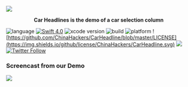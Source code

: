 ![](https://ws2.sinaimg.cn/large/006tKfTcly1fnzt2hjl9zj30m808ndj2.jpg)

<p align="center"> <b> Car Headlines is the demo of a car selection column </b></p>


![language](https://img.shields.io/badge/language-swift-orange.svg)
[![Swift  4.0](https://img.shields.io/badge/swift-4.0.3+-blue.svg?style=flat)](https://developer.apple.com/swift/)
![xcode version](https://img.shields.io/badge/xcode-9+-brightgreen.svg)
![build](https://img.shields.io/appveyor/ci/gruntjs/grunt.svg)
![platform](https://img.shields.io/badge/platform-ios-lightgrey.svg)
![https://github.com/ChinaHackers/CarHeadline/blob/master/LICENSE](https://img.shields.io/github/license/ChinaHackers/CarHeadline.svg)
![](https://img.shields.io/github/stars/ChinaHackers/CarHeadline.svg?style=social&label=Star)
[![Twitter Follow](https://img.shields.io/twitter/follow/LiuChuan_.svg?style=social)](https://twitter.com/LiuChuan_)

### Screencast from our Demo

![](https://github.com/ChinaHackers/CarHeadline/raw/master/Screenshot/Screenshot.gif)